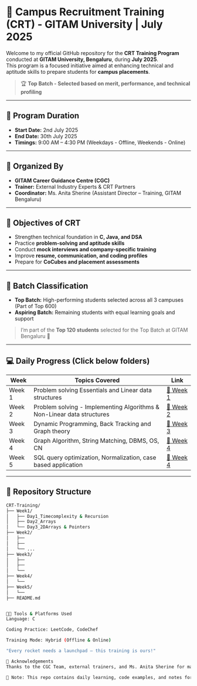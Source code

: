 # 💼 Campus Recruitment Training (CRT) - GITAM University | July 2025

Welcome to my official GitHub repository for the **CRT Training Program** conducted at **GITAM University, Bengaluru**, during **July 2025**.  
This program is a focused initiative aimed at enhancing technical and aptitude skills to prepare students for **campus placements**.

> 🏆 **Top Batch - Selected based on merit, performance, and technical profiling**

---

## 📅 Program Duration

- **Start Date:** 2nd July 2025  
- **End Date:** 30th July 2025  
- **Timings:** 9:00 AM – 4:30 PM (Weekdays - Offline, Weekends - Online)

---

## 📌 Organized By

- **GITAM Career Guidance Centre (CGC)**  
- **Trainer:** External Industry Experts & CRT Partners  
- **Coordinator:** Ms.  Anita Sherine (Assistant Director – Training, GITAM Bengaluru)

---

## 🎯 Objectives of CRT

- Strengthen technical foundation in **C, Java, and DSA**
- Practice **problem-solving and aptitude skills**
- Conduct **mock interviews and company-specific training**
- Improve **resume, communication, and coding profiles**
- Prepare for **CoCubes and placement assessments**

---

## 🧠 Batch Classification

- **Top Batch:** High-performing students selected across all 3 campuses (Part of Top 600)
- **Aspiring Batch:** Remaining students with equal learning goals and support

> I’m part of the **Top 120 students** selected for the Top Batch at GITAM Bengaluru 🎉

---

## 💻 Daily Progress (Click below folders)

| Week | Topics Covered                        | Link                  |
|------|----------------------------------------|------------------------|
| Week 1 | Problem solving Essentials and Linear data structures | [📁 Week 1](./Week1/) |
| Week 2 | Problem solving - Implementing Algorithms & Non-Linear data structures | [📁 Week 2](./Week2/) |
| Week 3 | Dynamic Programming, Back Tracking and Graph theory   | [📁 Week 3](./Week3/) |
| Week 4 | Graph Algorithm, String Matching, DBMS, OS, CN | [📁 Week 4](./Week4/) |
| Week 5 | SQL query optimization, Normalization, case based application | [📁 Week 4](./Week4/) |

---

## 📂 Repository Structure

```bash
CRT-Training/
├── Week1/
│   ├── Day1_Timecomplexity & Recursion
│   ├── Day2_Arrays
│   └── Day3_2DArrays & Pointers
├── Week2/
│   ├── 
│   ├── 
│   └── ...
├── Week3/
│   ├── 
│   ├── 
│   └── 
├── Week4/
│   └──
├── Week5/
│   └──
├── README.md


🧑‍💻 Tools & Platforms Used
Language: C

Coding Practice: LeetCode, CodeChef

Training Mode: Hybrid (Offline & Online)

"Every rocket needs a launchpad — this training is ours!"

🙌 Acknowledgements
Thanks to the CGC Team, external trainers, and Ms. Anita Sherine for making this training impactful and industry-ready.

📌 Note: This repo contains daily learning, code examples, and notes for self-tracking and helping peers revise easily.
